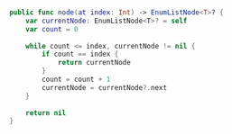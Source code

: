 ```swift
```

```swift
```

```swift
```

```swift
```

```swift
```

```swift
```

```swift
```

```swift
```

```swift
```

```swift
```

```swift
    public func node(at index: Int) -> EnumListNode<T>? {
        var currentNode: EnumListNode<T>? = self
        var count = 0
        
        while count <= index, currentNode != nil {
            if count == index {
                return currentNode
            }
            count = count + 1
            currentNode = currentNode?.next
        }
        
        return nil
    }
```

